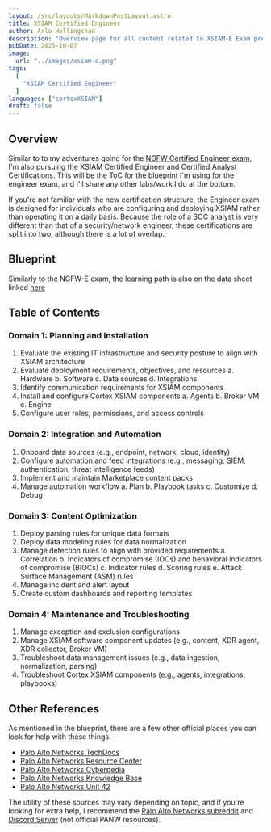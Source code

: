```yaml
---
layout: /src/layouts/MarkdownPostLayout.astro
title: XSIAM Certified Engineer
author: Arlo Hollingshad
description: "Overview page for all content related to XSIAM-E Exam preparation."
pubDate: 2025-10-07
image:
  url: "../images/xsiam-e.png"
tags:
  [
    "XSIAM Certified Engineer"
  ]
languages: ["cortexXSIAM"]
draft: false
---
```


## Overview
Similar to to my adventures going for the [NGFW Certified Engineer exam](ngfw-e-overview), I'm also pursuing the XSIAM Certified Engineer and Certified Analyst Certifications. This will be the ToC for the blueprint I'm using for the engineer exam, and I'll share any other labs/work I do at the bottom.

If you're not familiar with the new certification structure, the Engineer exam is designed for individuals who are configuring and deploying XSIAM rather than operating it on a daily basis. Because the role of a SOC analyst is very different than that of a security/network engineer, these certifications are split into two, although there is a lot of overlap. 

## Blueprint
Similarly to the NGFW-E exam, the learning path is also on the data sheet linked [here](https://www.paloaltonetworks.com/content/dam/pan/en_US/assets/pdf/datasheets/education/xsiam-engineer-datasheet.pdf)

## Table of Contents
### Domain 1: Planning and Installation
1. Evaluate the existing IT infrastructure and security posture to align with XSIAM architecture
2. Evaluate deployment requirements, objectives, and resources
  a. Hardware
  b. Software
  c. Data sources
  d. Integrations
3. Identify communication requirements for XSIAM components
4. Install and configure Cortex XSIAM components
  a. Agents
  b. Broker VM
  c. Engine
5. Configure user roles, permissions, and access controls
### Domain 2: Integration and Automation
1. Onboard data sources (e.g., endpoint, network, cloud, identity)
2. Configure automation and feed integrations (e.g., messaging, SIEM, authentication, threat
intelligence feeds)
3. Implement and maintain Marketplace content packs
4. Manage automation workflow
  a. Plan
  b. Playbook tasks
  c. Customize
  d. Debug
### Domain 3: Content Optimization
1. Deploy parsing rules for unique data formats
2. Deploy data modeling rules for data normalization
3. Manage detection rules to align with provided requirements
  a. Correlation
  b. Indicators of compromise (IOCs) and behavioral indicators of compromise (BIOCs)
  c. Indicator rules
  d. Scoring rules
  e. Attack Surface Management (ASM) rules
4. Manage incident and alert layout
5. Create custom dashboards and reporting templates
### Domain 4: Maintenance and Troubleshooting
1. Manage exception and exclusion configurations
2. Manage XSIAM software component updates (e.g., content, XDR agent, XDR collector, Broker VM)
3. Troubleshoot data management issues (e.g., data ingestion, normalization, parsing)
4. Troubleshoot Cortex XSIAM components (e.g., agents, integrations, playbooks)

## Other References
As mentioned in the blueprint, there are a few other official places you can look for help with these things:
- [Palo Alto Networks TechDocs](https://docs.paloaltonetworks.com/)
- [Palo Alto Networks Resource Center](https://www.paloaltonetworks.com/resources)
- [Palo Alto Networks Cyberpedia](https://www.paloaltonetworks.com/cyberpedia)
- [Palo Alto Networks Knowledge Base](https://knowledgebase.paloaltonetworks.com/)
- [Palo Alto Networks Unit 42](https://unit42.paloaltonetworks.com/)

The utility of these sources may vary depending on topic, and if you're looking for extra help, I recommend the [Palo Alto Networks subreddit](https://www.reddit.com/r/paloaltonetworks/) and [Discord Server](https://discord.gg/vENbnGN5Yn) (not official PANW resources).

